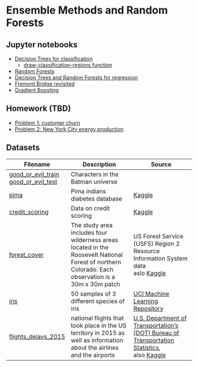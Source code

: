 # Ensemble Methods and Random Forests

## Jupyter notebooks

- [Decision Trees for classification](https://nbviewer.org/github/um-perez-alvaro/Data-Science-Practice/blob/master/Jupyter%20Notebooks/Random%20Forests/notebooks/Classification%20trees.ipynb)
  * [draw-classification-regions function](https://github.com/um-perez-alvaro/Data-Science-Practice/blob/master/Jupyter%20Notebooks/Classification/notebooks/functions.py)
- [Random Forests](https://nbviewer.org/github/um-perez-alvaro/Data-Science-Practice/blob/master/Jupyter%20Notebooks/Random%20Forests/notebooks/Random%20Forests.ipynb)
- [Decision Trees and Random Forests for regression](https://nbviewer.org/github/um-perez-alvaro/Data-Science-Practice/blob/master/Jupyter%20Notebooks/Random%20Forests/notebooks/Trees%20and%20Random%20Forests%20for%20regression.ipynb)
- [Fremont Bridge revisited](https://nbviewer.org/github/um-perez-alvaro/Data-Science-Practice/blob/master/Jupyter%20Notebooks/Random%20Forests/notebooks/Fremont%20bridge%20revisited%20-%202023.ipynb)
- [Gradient Boosting](https://nbviewer.org/github/um-perez-alvaro/Data-Science-Practice/blob/master/Jupyter%20Notebooks/Random%20Forests/notebooks/Gradient%20Boosting.ipynb)



## Homework (TBD)

- [Problem 1: customer churn](https://nbviewer.org/github/um-perez-alvaro/Data-Science-Practice/blob/master/Jupyter%20Notebooks/Random%20Forests/homework/Problem%20I.ipynb)
- [Problem 2: New York City energy production](https://nbviewer.org/github/um-perez-alvaro/Data-Science-Practice/blob/master/Jupyter%20Notebooks/Random%20Forests/homework/Problem%20II.ipynb)
  
## Datasets

Filename | Description |  Source
--- | --- |  --- 
[good_or_evil_train](https://raw.githubusercontent.com/um-perez-alvaro/Data-Science-Practice/master/Data/good_or_evil_train) <br> [good_or_evil_test](https://raw.githubusercontent.com/um-perez-alvaro/Data-Science-Practice/master/Data/good_or_evil_test) | Characters in the Batman universe | 
[pima](https://raw.githubusercontent.com/um-perez-alvaro/Data-Science-Practice/master/Data/pima.csv) | Pima indians diabetes database | [Kaggle](https://www.kaggle.com/uciml/pima-indians-diabetes-database) |
[credit_scoring](https://raw.githubusercontent.com/um-perez-alvaro/Data-Science-Practice/master/Data/credit_scoring.csv) | Data on credit scoring |   [Kaggle](https://www.kaggle.com/kashnitsky/a5-demo-logit-and-rf-for-credit-scoring)
[forest_cover](https://raw.githubusercontent.com/um-perez-alvaro/Data-Science-Practice/master/Data/forest_cover.csv) | The study area includes four wilderness areas located in the Roosevelt National Forest of northern Colorado. Each observation is a 30m x 30m patch | US Forest Service (USFS) Region 2 Resource Information System data <br> aslo [Kaggle](https://www.kaggle.com/c/forest-cover-type-prediction/data) |
[iris](https://raw.githubusercontent.com/um-perez-alvaro/Data-Science-Practice/master/Data/iris.csv) | 50 samples of 3 different species of iris | [UCI Machine Learning Repository](https://archive.ics.uci.edu/ml/datasets/iris) |
[flights_delays_2015]() | national flights that took place in the US territory in 2015 as well as information about the airlines and the airports |  [U.S. Department of Transportation’s (DOT) Bureau of Transportation Statistics](https://www.bts.gov/), <br> also [Kaggle](https://www.kaggle.com/c/flight-delays-spring-2018)
